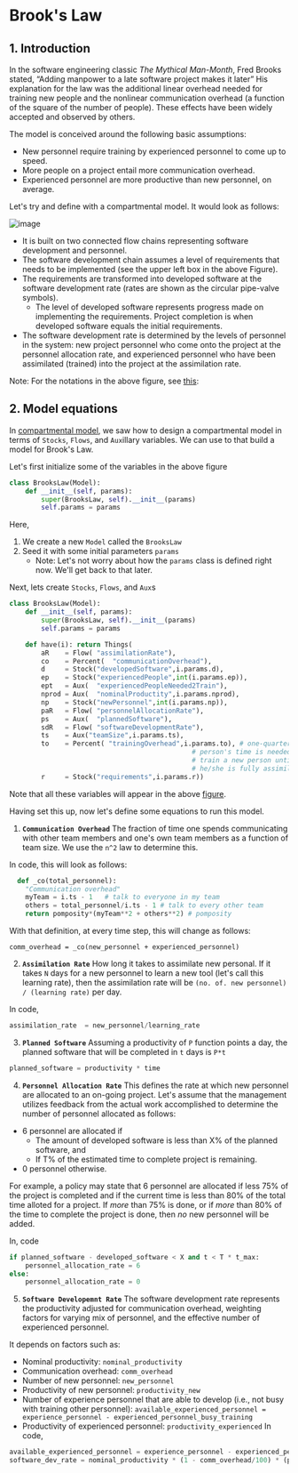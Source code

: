# Brook's Law

## 1. Introduction

In the software engineering classic *The Mythical Man-Month*, Fred Brooks stated, “Adding manpower to a late software project makes it later” 
His explanation for the law was the additional linear overhead needed for training new people and the nonlinear communication overhead (a function
of the square of the number of people). These effects have been widely accepted and observed by others. 

The model is conceived around the following basic assumptions:
 * New personnel require training by experienced personnel to come up to speed.
 * More people on a project entail more communication overhead.
 * Experienced personnel are more productive than new personnel, on average.
 
Let's try and define with a compartmental model. It would look as follows:

![image](https://user-images.githubusercontent.com/1433964/53421272-651b7580-39ab-11e9-8128-9021a0ca37d9.png)

* It is built on two connected flow chains representing software development and personnel. 
* The software development chain assumes a level of requirements that needs to be implemented (see the upper left box in the above Figure). 
* The requirements are transformed into developed software at the software development rate (rates are shown as the circular pipe-valve symbols).
    - The level of developed software represents progress made on implementing the requirements. Project completion is when
developed software equals the initial requirements.
* The software development rate is determined by the levels of personnel in the system: new project personnel who come onto the project at the personnel allocation rate,
and experienced personnel who have been assimilated (trained) into the project at the
assimilation rate. 

Note: For the notations in the above figure, see [this]():

## 2. Model equations

In [compartmental model](), we saw how to design a compartmental model in terms of `Stocks`, `Flows`, and `Aux`illary variables. 
We can use to that build a model for Brook's Law.

Let's first initialize some of the variables in the above figure

```python
class BrooksLaw(Model):
    def __init__(self, params):
        super(BrooksLaw, self).__init__(params)
        self.params = params
```

Here, 
1. We create a new `Model` called the `BrooksLaw`
2. Seed it with some initial parameters `params`
    - Note: Let's not worry about how the `params` class is defined 
    right now. We'll get back to that later.

Next, lets create `Stocks`, `Flows`, and `Aux`s

```python
class BrooksLaw(Model):
    def __init__(self, params):
        super(BrooksLaw, self).__init__(params)
        self.params = params

    def have(i): return Things(
        aR    = Flow( "assimilationRate"),
        co    = Percent(  "communicationOverhead"),
        d     = Stock("developedSoftware",i.params.d),
        ep    = Stock("experiencedPeople",int(i.params.ep)),
        ept   = Aux(  "experiencedPeopleNeeded2Train"),
        nprod = Aux(  "nominalProductity",i.params.nprod),
        np    = Stock("newPersonnel",int(i.params.np)),
        paR   = Flow( "personnelAllocationRate"),
        ps    = Aux(  "plannedSoftware"),
        sdR   = Flow( "softwareDevelopmentRate"),
        ts    = Aux("teamSize",i.params.ts),
        to    = Percent( "trainingOverhead",i.params.to), # one-quarter of an experienced
                                              # person's time is needed to
                                              # train a new person until
                                              # he/she is fully assimilated.
        r     = Stock("requirements",i.params.r))
```

Note that all these variables will appear in the above [figure](https://user-images.githubusercontent.com/1433964/53421272-651b7580-39ab-11e9-8128-9021a0ca37d9.png).

Having set this up, now let's define some equations to run this model.

1. **`Communication Overhead`**
The fraction of time one spends communicating with other team members and one's own team members as a function of team size.
We use the `n^2` law to determine this.

In code, this will look as follows:
```python
  def _co(total_personnel):
    "Communication overhead"
    myTeam = i.ts - 1   # talk to everyone in my team
    others = total_personnel/i.ts - 1 # talk to every other team
    return pomposity*(myTeam**2 + others**2) # pomposity
```

With that definition, at every time step, this will change as follows:
```
comm_overhead = _co(new_personnel + experienced_personnel)
```

2. **`Assimilation Rate`**
How long it takes to assimilate new personal. If it takes `N` days for a new personnel to learn a new tool (let's call this learning rate), then the assimilation rate will be `(no. of. new personnel) / (learning rate)` per day.

In code,
```python
assimilation_rate  = new_personnel/learning_rate
```

3. **`Planned Software`**
Assuming a productivity of `P` function points a day, the planned software that will be completed in `t` days is `P*t`

```python
planned_software = productivity * time
```

4. **`Personnel Allocation Rate`**
This defines the rate at which new personnel are allocated to an on-going project. Let's assume that the management utilizes feedback from the actual work accomplished to determine the number of personnel allocated as follows:
  * 6 personnel are allocated if 
    - The amount of developed software is less than X% of the planned software, and 
    - If T% of the estimated time to complete project is remaining.
  * 0 personnel otherwise.

For example, a policy may state that 6 personnel are allocated if less 75% of the project is completed and if the current time is less than 80% of the total time alloted for a project. If *more* than 75% is done, or if *more* than 80% of the time to complete the project is done, then *no* new personnel will be added.

In, code
```python
if planned_software - developed_software < X and t < T * t_max:
    personnel_allocation_rate = 6
else:
    personnel_allocation_rate = 0
```

5. **`Software Developemnt Rate`**
The software development rate represents the productivity adjusted for communication overhead, weighting factors for varying mix of personnel, and the effective number of experienced personnel.

It depends on factors such as:
  - Nominal productivity: `nominal_productivity`
  - Communication overhead: `comm_overhead`
  - Number of new personnel: `new_personnel`
  - Productivity of new personnel: `productivity_new`
  - Number of experience personnel that are able to develop (i.e., not busy with training other personnel):
      `available_experienced_personnel = experience_personnel - experienced_personnel_busy_training`
  - Productivity of experienced personnel: `productivity_experienced`
In code, 
```python
available_experienced_personnel = experience_personnel - experienced_personnel_busy_training
software_dev_rate = nominal_productivity * (1 - comm_overhead/100) * (productivity_new * new_personnel + productivity_experienced * available_experienced_personnel)
```
